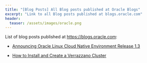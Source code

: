 ```yaml
---
title: "[Blog Posts] All Blog posts published at Oracle Blogs"
excerpt: "Link to all Blog posts published at blogs.oracle.com"
header:
  teaser: /assets/images/oracle.png
---
```


List of blog posts published at <https://blogs.oracle.com>:

- [Announcing Oracle Linux Cloud Native Environment Release 1.3](https://blogs.oracle.com/linux/post/announcing-oracle-linux-cloud-native-environment-release-13)

- [How to Install and Create a Verrazzano Cluster](https://blogs.oracle.com/developers/post/how-to-install-a-verrazzano-cluster)